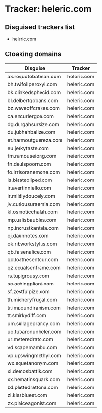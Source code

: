 # Tracker: heleric.com

## Disguised trackers list

* heleric.com

## Cloaking domains

| Disguise | Tracker |
| ---- | ---- |
| ax.requotebatman.com | heleric.com |
| bh.twifoilperoxyl.com | heleric.com |
| bk.clinkedsphecid.com | heleric.com |
| bl.delbertgobans.com | heleric.com |
| bz.waveoffcrakes.com | heleric.com |
| ca.encurlergon.com | heleric.com |
| dg.durgahsursize.com | heleric.com |
| du.jubhahbalize.com | heleric.com |
| et.harmoutguereza.com | heleric.com |
| eu.jerkytaste.com | heleric.com |
| fm.ramouselong.com | heleric.com |
| fn.deulspoorn.com | heleric.com |
| fo.irrisoranemone.com | heleric.com |
| ia.bisetsoliped.com | heleric.com |
| ir.avertinniello.com | heleric.com |
| ir.mildlydoucely.com | heleric.com |
| jv.curiousuraemia.com | heleric.com |
| kl.osmoticchalah.com | heleric.com |
| mp.ualisbaubles.com | heleric.com |
| np.incrustkantela.com | heleric.com |
| oj.daunnotes.com | heleric.com |
| ok.ribworkstylus.com | heleric.com |
| qb.falsenalice.com | heleric.com |
| qd.loathesentour.com | heleric.com |
| qz.equalsenframe.com | heleric.com |
| rs.tupigrousy.com | heleric.com |
| sc.achingpliant.com | heleric.com |
| sf.zestfulpize.com | heleric.com |
| th.micheryfrugal.com | heleric.com |
| tr.impoundiranism.com | heleric.com |
| tt.smirkydiff.com | heleric.com |
| um.sullageprancy.com | heleric.com |
| uo.tubaronunheler.com | heleric.com |
| ur.meteredrato.com | heleric.com |
| vd.scapemambu.com | heleric.com |
| vp.upswingmethyl.com | heleric.com |
| wx.squetanonym.com | heleric.com |
| xl.demosbattik.com | heleric.com |
| xx.hematinsquark.com | heleric.com |
| zd.plattedrattons.com | heleric.com |
| zi.kissbluest.com | heleric.com |
| zx.plaiceagonist.com | heleric.com |
